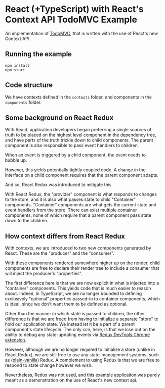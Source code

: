 # React (+TypeScript) with React's Context API TodoMVC Example

An implementation of [TodoMVC](http://todomvc.com/), that is written with the use of React's new Context API.

## Running the example

```
npm install
npm start
```

## Code structure

We have contexts defined in the `contexts` folder, and components in the `components` folder.

## Some background on React Redux

With React, application developers began preferring a single sources of truth to be placed on the highest level component in the dependency tree, and have parts of the truth trickle down to child components. The parent component is also responsible to pass event handlers to children.

When an event is triggered by a child component, the event needs to bubble up.

However, this yields potentially tightly coupled code. A change in the interface on a child component requires that the parent component adapts.

And so, React Redux was introduced to mitigate this.

With React Redux, the "provider" component is what responds to changes to the store, and it is also what passes state to child "Container" components. "Container" components are what gets the current state and event handlers from the store. There can exist multiple container components, none of which require that a parent component pass state down to the children.

## How context differs from React Redux

With contexts, we are introduced to two new components generated by React. These are the "producer" and the "consumer".

With these components rendered somewhere higher up on the render, child components are free to declare their render tree to include a consumer that will inject the producer's "properties".

The first difference here is that we are now explicit in what is injected into a "container" components. This yields code that is much easier to reason about. Indeed, in TypeScript, we are no longer bounded to defining exclusively "optional" properties passed-in to container components, which is ideal, since we don't want them to be defined as optional.

Other than the manner in which state is passed to children, the other difference is that we are freed from having to initialize a separate "store" to hold our application state. We instead let it be a part of a parent component's state lifecycle. The only con, here, is that we lose out on the ability to debug any state-updating events via [Redux DevTools Chrome extension](https://github.com/zalmoxisus/redux-devtools-extension).

However, although we are no longer required to initialize a store (unlike in React Redux), we are still free to *use* any state-management systems, such as ([plain-vanilla](https://en.wikipedia.org/wiki/Plain_vanilla)) Redux. A complement to using Redux is that we are free to respond to state change however we wish.

Nevertheless, Redux was not used, and this example application was purely meant as a demonstration on the use of React's new context api.